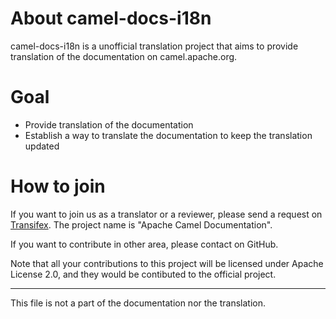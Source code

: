 About camel-docs-i18n
=====================

camel-docs-i18n is a unofficial translation project that aims to provide
translation of the documentation on camel.apache.org.

Goal
====

- Provide translation of the documentation
- Establish a way to translate the documentation to keep the translation updated

How to join
===========

If you want to join us as a translator or a reviewer, please send a request on
[Transifex](https://www.transifex.com/). The project name is "Apache Camel
Documentation".

If you want to contribute in other area, please contact on GitHub.

Note that all your contributions to this project will be licensed under Apache
License 2.0, and they would be contibuted to the official project.


---

This file is not a part of the documentation nor the translation.
